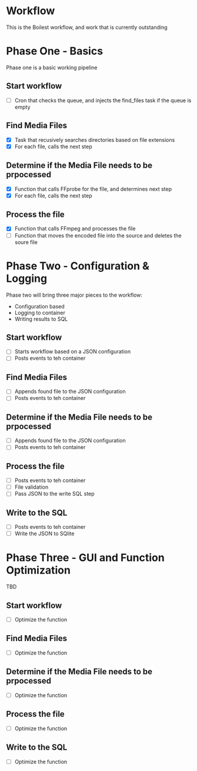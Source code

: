 # Workflow

This is the Boilest workflow, and work that is currently outstanding 

# Phase One - Basics
Phase one is a basic working pipeline

## Start workflow 

- [ ] Cron that checks the queue, and injects the find_files task if the queue is empty

## Find Media Files

- [x] Task that recusively searches directories based on file extensions
- [x] For each file, calls the next step

## Determine if the Media File needs to be prpocessed

- [x] Function that calls FFprobe for the file, and determines next step
- [x] For each file, calls the next step

## Process the file

- [x] Function that calls FFmpeg and processes the file
- [ ] Function that moves the encoded file into the source and deletes the soure file

# Phase Two - Configuration & Logging
Phase two will bring three major pieces to the workflow:

- Configuration based
- Logging to container
- Writing results to SQL

## Start workflow 

- [ ] Starts workflow based on a JSON configuration
- [ ] Posts events to teh container

## Find Media Files

- [ ] Appends found file to the JSON configuration
- [ ] Posts events to teh container

## Determine if the Media File needs to be prpocessed

- [ ] Appends found file to the JSON configuration
- [ ] Posts events to teh container

## Process the file

- [ ] Posts events to teh container
- [ ] File validation
- [ ] Pass JSON to the write SQL step

## Write to the SQL

- [ ] Posts events to teh container
- [ ] Write the JSON to SQlite 

# Phase Three - GUI and Function Optimization
TBD

## Start workflow 

- [ ] Optimize the function

## Find Media Files

- [ ] Optimize the function

## Determine if the Media File needs to be prpocessed

- [ ] Optimize the function

## Process the file

- [ ] Optimize the function

## Write to the SQL

- [ ] Optimize the function
